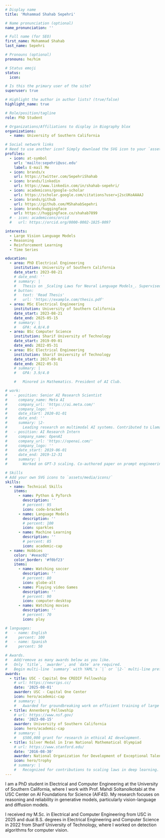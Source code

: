 ```yaml
---
# Display name
title: 'Mohammad Shahab Sepehri'

# Name pronunciation (optional)
name_pronunciation: ''

# Full name (for SEO)
first_name: Mohammad Shahab
last_name: Sepehri

# Pronouns (optional)
pronouns: he/him

# Status emoji
status:
  icon: 

# Is this the primary user of the site?
superuser: true

# Highlight the author in author lists? (true/false)
highlight_name: true

# Role/position/tagline
role: PhD Student

# Organizations/Affiliations to display in Biography blox
organizations:
  - name: University of Southern California

# Social network links
# Need to use another icon? Simply download the SVG icon to your `assets/media/icons/` folder.
profiles:
  - icon: at-symbol
    url: 'mailto:sepehri@usc.edu'
    label: E-mail Me
  - icon: brands/x
    url: https://twitter.com/SepehriShahab
  - icon: brands/linkedin
    url: https://www.linkedin.com/in/shahab-sepehri/
  - icon: academicons/google-scholar
    url: https://scholar.google.com/citations?user=j2scUKoAAAAJ
  - icon: brands/github
    url: https://github.com/MShahabSepehri
  - icon: brands/huggingface
    url: https://huggingface.co/shahab7899
  # - icon: academicons/orcid
  #   url: https://orcid.org/0000-0002-1825-0097

interests:
  - Large Vision Language Models
  - Reasoning
  - Reinforcement Learning
  - Time Series

education:
  - area: PhD Electrical Engineering
    institution: University of Southern California
    date_start: 2023-08-21
    # date_end: ''
    # summary: |
    #   Thesis on _Scaling Laws for Neural Language Models_. Supervised by Prof. Andrew Ng. Published 5 papers in NeurIPS and ICML, with 2 best paper awards.
    # button:
    #   text: 'Read Thesis'
    #   url: 'https://example.com/thesis.pdf'
  - area: MSc Electrical Engineering
    institution: University of Southern California
    date_start: 2023-08-21
    date_end: 2025-05-15
    # summary: |
    #   GPA: 4.0/4.0
  - area: BSc Computer Science
    institution: Sharif University of Technology
    date_start: 2019-09-01
    date_end: 2022-05-31
  - area: BSc Electrical Engineering
    institution: Sharif University of Technology
    date_start: 2017-09-01
    date_end: 2022-05-31
    # summary: |
    #   GPA: 3.9/4.0

    #   Minored in Mathematics. President of AI Club.

# work:
#   - position: Senior AI Research Scientist
#     company_name: Meta AI
#     company_url: 'https://ai.meta.com/'
#     company_logo: ''
#     date_start: 2020-01-01
#     date_end: ''
#     summary: |2-
#       Leading research on multimodal AI systems. Contributed to Llama 2 and other open-source models. 50+ citations in 3 years.
#   - position: AI Research Intern
#     company_name: OpenAI
#     company_url: 'https://openai.com/'
#     company_logo: ''
#     date_start: 2019-06-01
#     date_end: 2019-12-31
#     summary: |
#       Worked on GPT-3 scaling. Co-authored paper on prompt engineering.

# Skills
# Add your own SVG icons to `assets/media/icons/`
skills:
  - name: Technical Skills
    items:
      - name: Python & PyTorch
        description: ''
        # percent: 95
        icon: code-bracket
      - name: Language Models
        description: ''
        # percent: 100
        icon: sparkles
      - name: Machine Learning
        description: ''
        # percent: 85
        icon: academic-cap
  - name: Hobbies
    color: '#eeac02'
    color_border: '#f0bf23'
    items:
      - name: Watching soccer
        description: ''
        # percent: 80
        icon: globe-alt
      - name: Playing video Games
        description: ''
        # percent: 90
        icon: computer-desktop
      - name: Watching movies
        description: ''
        # percent: 70
        icon: play

# languages:
#   - name: English
#     percent: 100
#   - name: Spanish
#     percent: 50

# Awards.
#   Add/remove as many awards below as you like.
#   Only `title`, `awarder`, and `date` are required.
#   Begin multi-line `summary` with YAML's `|` or `|2-` multi-line prefix and indent 2 spaces below.
awards:
  - title: USC - Capital One CREDIF Fellowship
    # url: https://neurips.cc/
    date: '2025-08-01'
    awarder: USC - Capital One Center
    icon: hero/academic-cap
    # summary: |
    #   Awarded for groundbreaking work on efficient training of large models.
  - title: Annenberg Fellowship
    # url: https://www.nsf.gov/
    date: '2023-08-15'
    awarder: University of Southern California
    icon: hero/academic-cap
    # summary: |
    #   $500,000 grant for research in ethical AI development.
  - title: Silver Medal in Iran National Mathematical Olympiad
    # url: https://www.stanford.edu/
    date: '2016-08-30'
    awarder: National Organization for Development of Exceptional Talents (Iran)
    icon: hero/trophy
    # summary: |
    #   Recognized for contributions to scaling laws in deep learning.
---
```


I am a PhD student in Electrical and Computer Engineering at the University of Southern California, where I work with Prof. Mahdi Soltanolkotabi at the USC Center on AI Foundations for Science (AIF4S). My research focuses on reasoning and reliability in generative models, particularly vision-language and diffusion models. 

I received my M.Sc. in Electrical and Computer Engineering from USC in 2025 and dual B.S. degrees in Electrical Engineering and Computer Science in 2022 from Sharif University of Technology, where I worked on detection algorithms for computer vision.